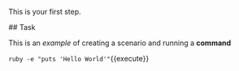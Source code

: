 This is your first step.

## Task

This is an _example_ of creating a scenario and running a **command**

`ruby -e "puts 'Hello World'"`{{execute}}
